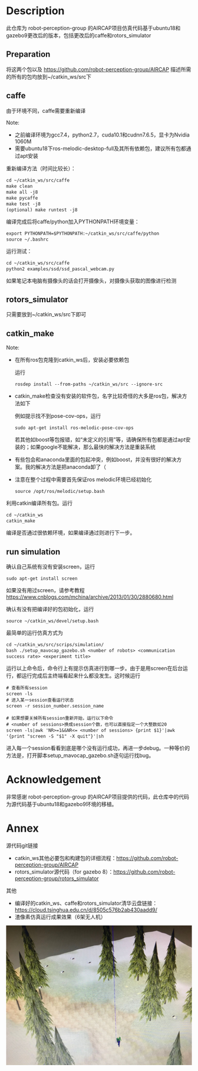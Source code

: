 # Description

此仓库为 robot-perception-group 的AIRCAP项目仿真代码基于ubuntu18和gazebo9更改后的版本，包括更改后的caffe和rotors_simulator

## Preparation

将这两个包以及 https://github.com/robot-perception-group/AIRCAP 描述所需的所有的包均放到~/catkin_ws/src下

## caffe

由于环境不同，caffe需要重新编译

Note:

* 之前编译环境为gcc7.4，python2.7，cuda10.1和cudnn7.6.5，显卡为Nvidia 1060M
* 需要ubuntu18下ros-melodic-desktop-full及其所有依赖包，建议所有包都通过apt安装

重新编译方法（时间比较长）：

    cd ~/catkin_ws/src/caffe
    make clean
    make all -j8
    make pycaffe
    make test -j8
    (optional) make runtest -j8
    
编译完成后将caffe/python加入PYTHONPATH环境变量：
    
    export PYTHONPATH=$PYTHONPATH:~/catkin_ws/src/caffe/python
    source ~/.bashrc

运行测试：
    
    cd ~/catkin_ws/src/caffe
    python2 examples/ssd/ssd_pascal_webcam.py

如果笔记本电脑有摄像头的话会打开摄像头，对摄像头获取的图像进行检测

## rotors_simulator

只需要放到~/catkin_ws/src下即可

## catkin_make

Note:

* 在所有ros包克隆到catkin_ws后，安装必要依赖包

  运行
  
      rosdep install --from-paths ~/catkin_ws/src --ignore-src

* catkin_make检查没有安装的软件包，名字比较奇怪的大多是ros包，解决方法如下

  例如提示找不到pose-cov-ops，运行

      sudo apt-get install ros-melodic-pose-cov-ops
  
  若其他如boost等包报错，如“未定义的引用”等，请确保所有包都是通过apt安装的；如果google不能解决，那么最快的解决方法是重装系统
      
* 有些包会和anaconda里面的包起冲突，例如boost，并没有很好的解决方案。我的解决方法是把anaconda卸了（

* 注意在整个过程中需要首先保证ros melodic环境已经初始化

      source /opt/ros/melodic/setup.bash

利用catkin编译所有包。运行

    cd ~/catkin_ws
    catkin_make

编译是否通过很依赖环境，如果编译通过则进行下一步。

## run simulation

确认自己系统有没有安装screen，运行

    sudo apt-get install screen

如果没有用过screen，请参考教程 https://www.cnblogs.com/mchina/archive/2013/01/30/2880680.html

确认有没有把编译好的包初始化，运行

    source ~/catkin_ws/devel/setup.bash

最简单的运行仿真方式为

    cd ~/catkin_ws/src/scrips/simulation/
    bash ./setup_mavocap_gazebo.sh <number of robots> <communication success rate> <experiment title>

运行以上命令后，命令行上有提示仿真进行到哪一步。由于是用screen在后台运行，都运行完成后主终端看起来什么都没发生。这时候运行

    # 查看所有session
    screen -ls
    # 进入某一session查看运行状态
    screen -r session_number.session_name
    
    # 如果想要关掉所有session重新开始，运行以下命令
    # <number of sessions>换成session个数，也可以直接指定一个大整数如20
    screen -ls|awk 'NR>=1&&NR<= <number of sessions> {print $1}'|awk '{print "screen -S "$1" -X quit"}'|sh

进入每一个session看看到底是哪个没有运行成功，再进一步debug。一种等价的方法是，打开脚本setup_mavocap_gazebo.sh逐句运行找bug。

# Acknowledgement

非常感谢 robot-perception-group 的AIRCAP项目提供的代码，此仓库中的代码为源代码基于ubuntu18和gazebo9环境的移植。

# Annex

源代码git链接
* catkin_ws其他必要包和构建包的详细流程：https://github.com/robot-perception-group/AIRCAP
* rotors_simulator源代码（for gazebo 8）：https://github.com/robot-perception-group/rotors_simulator

其他
* 编译好的catkin_ws、caffe和rotors_simulator清华云盘链接：https://cloud.tsinghua.edu.cn/d/8505c576b2ab430aadd9/
* 渣像素仿真运行成果效果（6架无人机）

![](https://github.com/Cooperative-Visual-Tracking-SRT/revised_simulation_code/blob/master/result.jpg)
